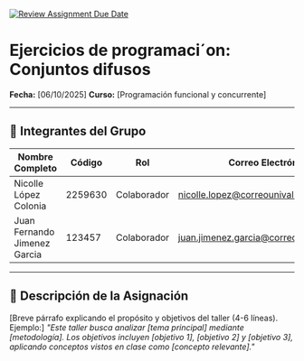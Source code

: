 [![Review Assignment Due Date](https://classroom.github.com/assets/deadline-readme-button-22041afd0340ce965d47ae6ef1cefeee28c7c493a6346c4f15d667ab976d596c.svg)](https://classroom.github.com/a/lEw1Qm1j)
# Ejercicios de programaci´on: Conjuntos difusos

**Fecha:** [06/10/2025]
**Curso:** [Programación funcional y concurrente]

---

## 👥 Integrantes del Grupo

| Nombre Completo              | Código  | Rol          | Correo Electrónico                      |
|------------------------------|---------|--------------|-----------------------------------------|
| Nicolle López Colonia        | 2259630 | Colaborador  | nicolle.lopez@correounivalle.edu.com    |
| Juan Fernando Jimenez Garcia | 123457  | Colaborador  |juan.jimenez.garcia@correounivalle.edu.co|

---

## 📌 Descripción de la Asignación

[Breve párrafo explicando el propósito y objetivos del taller (4-6 líneas). Ejemplo:]
_"Este taller busca analizar [tema principal] mediante [metodología]. Los objetivos incluyen [objetivo 1], [objetivo 2] y [objetivo 3], aplicando conceptos vistos en clase como [concepto relevante]."_
